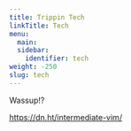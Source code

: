 ```yaml
---
title: Trippin Tech
linkTitle: Tech
menu:
  main:
  sidebar:
    identifier: tech
weight: -250
slug: tech
---
```


Wassup!?

https://dn.ht/intermediate-vim/